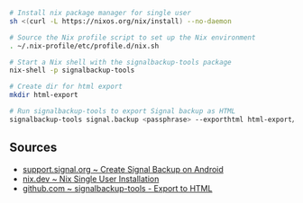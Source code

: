 ```bash
# Install nix package manager for single user
sh <(curl -L https://nixos.org/nix/install) --no-daemon

# Source the Nix profile script to set up the Nix environment
. ~/.nix-profile/etc/profile.d/nix.sh

# Start a Nix shell with the signalbackup-tools package
nix-shell -p signalbackup-tools

# Create dir for html export
mkdir html-export

# Run signalbackup-tools to export Signal backup as HTML
signalbackup-tools signal.backup <passphrase> --exporthtml html-export/
```

## Sources

- [support.signal.org ~ Create Signal Backup on Android](https://support.signal.org/hc/en-us/articles/360007059752-Backup-and-Restore-Messages)
- [nix.dev ~ Nix Single User Installation](https://nix.dev/manual/nix/2.24/installation/installing-binary#single-user-installation)
- [github.com ~ signalbackup-tools - Export to HTML](https://github.com/bepaald/signalbackup-tools?tab=readme-ov-file#export-to-html)

